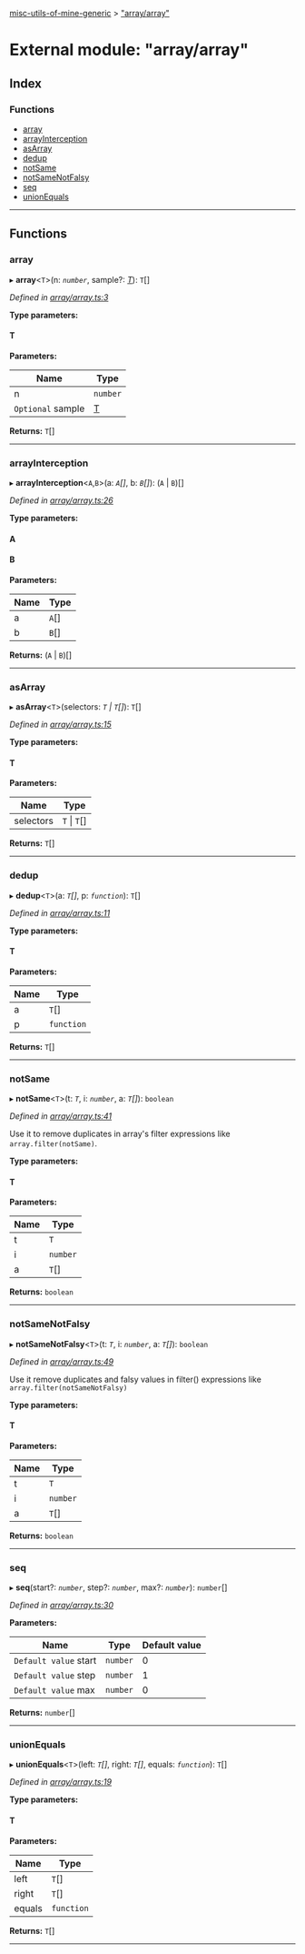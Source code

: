 [misc-utils-of-mine-generic](../README.md) > ["array/array"](../modules/_array_array_.md)

# External module: "array/array"

## Index

### Functions

* [array](_array_array_.md#array)
* [arrayInterception](_array_array_.md#arrayinterception)
* [asArray](_array_array_.md#asarray)
* [dedup](_array_array_.md#dedup)
* [notSame](_array_array_.md#notsame)
* [notSameNotFalsy](_array_array_.md#notsamenotfalsy)
* [seq](_array_array_.md#seq)
* [unionEquals](_array_array_.md#unionequals)

---

## Functions

<a id="array"></a>

###  array

▸ **array**<`T`>(n: *`number`*, sample?: *[T]()*): `T`[]

*Defined in [array/array.ts:3](https://github.com/cancerberoSgx/misc-utils-of-mine/blob/1466ef5/misc-utils-of-mine-generic/src/array/array.ts#L3)*

**Type parameters:**

#### T 
**Parameters:**

| Name | Type |
| ------ | ------ |
| n | `number` |
| `Optional` sample | [T]() |

**Returns:** `T`[]

___
<a id="arrayinterception"></a>

###  arrayInterception

▸ **arrayInterception**<`A`,`B`>(a: *`A`[]*, b: *`B`[]*): (`A` \| `B`)[]

*Defined in [array/array.ts:26](https://github.com/cancerberoSgx/misc-utils-of-mine/blob/1466ef5/misc-utils-of-mine-generic/src/array/array.ts#L26)*

**Type parameters:**

#### A 
#### B 
**Parameters:**

| Name | Type |
| ------ | ------ |
| a | `A`[] |
| b | `B`[] |

**Returns:** (`A` \| `B`)[]

___
<a id="asarray"></a>

###  asArray

▸ **asArray**<`T`>(selectors: *`T` \| `T`[]*): `T`[]

*Defined in [array/array.ts:15](https://github.com/cancerberoSgx/misc-utils-of-mine/blob/1466ef5/misc-utils-of-mine-generic/src/array/array.ts#L15)*

**Type parameters:**

#### T 
**Parameters:**

| Name | Type |
| ------ | ------ |
| selectors | `T` \| `T`[] |

**Returns:** `T`[]

___
<a id="dedup"></a>

###  dedup

▸ **dedup**<`T`>(a: *`T`[]*, p: *`function`*): `T`[]

*Defined in [array/array.ts:11](https://github.com/cancerberoSgx/misc-utils-of-mine/blob/1466ef5/misc-utils-of-mine-generic/src/array/array.ts#L11)*

**Type parameters:**

#### T 
**Parameters:**

| Name | Type |
| ------ | ------ |
| a | `T`[] |
| p | `function` |

**Returns:** `T`[]

___
<a id="notsame"></a>

###  notSame

▸ **notSame**<`T`>(t: *`T`*, i: *`number`*, a: *`T`[]*): `boolean`

*Defined in [array/array.ts:41](https://github.com/cancerberoSgx/misc-utils-of-mine/blob/1466ef5/misc-utils-of-mine-generic/src/array/array.ts#L41)*

Use it to remove duplicates in array's filter expressions like `array.filter(notSame)`.

**Type parameters:**

#### T 
**Parameters:**

| Name | Type |
| ------ | ------ |
| t | `T` |
| i | `number` |
| a | `T`[] |

**Returns:** `boolean`

___
<a id="notsamenotfalsy"></a>

###  notSameNotFalsy

▸ **notSameNotFalsy**<`T`>(t: *`T`*, i: *`number`*, a: *`T`[]*): `boolean`

*Defined in [array/array.ts:49](https://github.com/cancerberoSgx/misc-utils-of-mine/blob/1466ef5/misc-utils-of-mine-generic/src/array/array.ts#L49)*

Use it remove duplicates and falsy values in filter() expressions like `array.filter(notSameNotFalsy)`

**Type parameters:**

#### T 
**Parameters:**

| Name | Type |
| ------ | ------ |
| t | `T` |
| i | `number` |
| a | `T`[] |

**Returns:** `boolean`

___
<a id="seq"></a>

###  seq

▸ **seq**(start?: *`number`*, step?: *`number`*, max?: *`number`*): `number`[]

*Defined in [array/array.ts:30](https://github.com/cancerberoSgx/misc-utils-of-mine/blob/1466ef5/misc-utils-of-mine-generic/src/array/array.ts#L30)*

**Parameters:**

| Name | Type | Default value |
| ------ | ------ | ------ |
| `Default value` start | `number` | 0 |
| `Default value` step | `number` | 1 |
| `Default value` max | `number` | 0 |

**Returns:** `number`[]

___
<a id="unionequals"></a>

###  unionEquals

▸ **unionEquals**<`T`>(left: *`T`[]*, right: *`T`[]*, equals: *`function`*): `T`[]

*Defined in [array/array.ts:19](https://github.com/cancerberoSgx/misc-utils-of-mine/blob/1466ef5/misc-utils-of-mine-generic/src/array/array.ts#L19)*

**Type parameters:**

#### T 
**Parameters:**

| Name | Type |
| ------ | ------ |
| left | `T`[] |
| right | `T`[] |
| equals | `function` |

**Returns:** `T`[]

___

